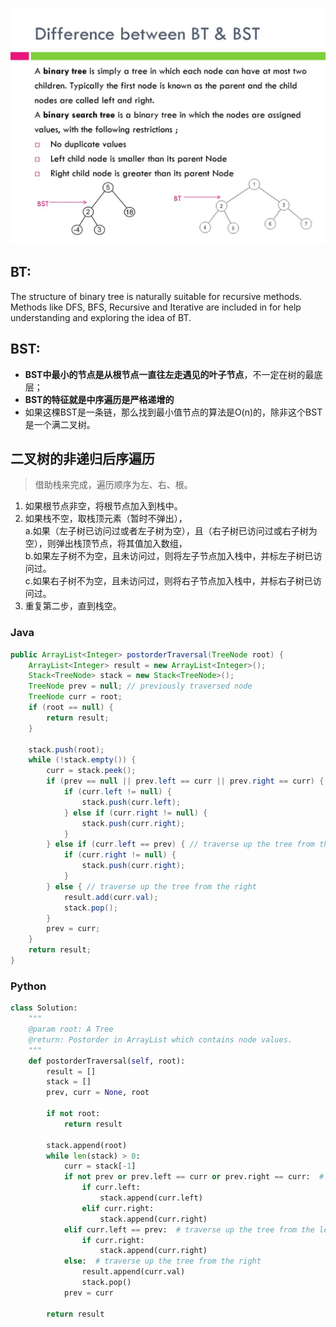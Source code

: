 ![](Difference+between+BT+&+BST.jpg)

## BT:
The structure of binary tree is naturally suitable for recursive methods. Methods like DFS, BFS, Recursive and Iterative are included in for help understanding and exploring the idea of BT. 

## BST:
- **BST中最小的节点是从根节点一直往左走遇见的叶子节点**，不一定在树的最底层；
- **BST的特征就是中序遍历是严格递增的**
- 如果这棵BST是一条链，那么找到最小值节点的算法是O(n)的，除非这个BST是一个满二叉树。

## 二叉树的非递归后序遍历
> 借助栈来完成，遍历顺序为左、右、根。

1. 如果根节点非空，将根节点加入到栈中。
2. 如果栈不空，取栈顶元素（暂时不弹出），  
  a.如果（左子树已访问过或者左子树为空），且（右子树已访问过或右子树为空），则弹出栈顶节点，将其值加入数组，  
  b.如果左子树不为空，且未访问过，则将左子节点加入栈中，并标左子树已访问过。  
  c.如果右子树不为空，且未访问过，则将右子节点加入栈中，并标右子树已访问过。
3. 重复第二步，直到栈空。

### Java
```java
public ArrayList<Integer> postorderTraversal(TreeNode root) {
    ArrayList<Integer> result = new ArrayList<Integer>();
    Stack<TreeNode> stack = new Stack<TreeNode>();
    TreeNode prev = null; // previously traversed node
    TreeNode curr = root;
    if (root == null) {
        return result;
    }

    stack.push(root);
    while (!stack.empty()) {
        curr = stack.peek();
        if (prev == null || prev.left == curr || prev.right == curr) { // traverse down the tree
            if (curr.left != null) {
                stack.push(curr.left);
            } else if (curr.right != null) {
                stack.push(curr.right);
            }
        } else if (curr.left == prev) { // traverse up the tree from the left
            if (curr.right != null) {
                stack.push(curr.right);
            }
        } else { // traverse up the tree from the right
            result.add(curr.val);
            stack.pop();
        }
        prev = curr;
    }
    return result;
}
```
### Python
```python
class Solution:
    """
    @param root: A Tree
    @return: Postorder in ArrayList which contains node values.
    """
    def postorderTraversal(self, root):
        result = []
        stack = []
        prev, curr = None, root

        if not root:
            return result

        stack.append(root)
        while len(stack) > 0:
            curr = stack[-1]
            if not prev or prev.left == curr or prev.right == curr:  # traverse down the tree
                if curr.left:
                    stack.append(curr.left)
                elif curr.right:
                    stack.append(curr.right)
            elif curr.left == prev:  # traverse up the tree from the left
                if curr.right:
                    stack.append(curr.right)
            else:  # traverse up the tree from the right
                result.append(curr.val)
                stack.pop()
            prev = curr

        return result
```

